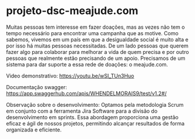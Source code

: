 # projeto-dsc-meajude.com

Muitas pessoas tem interesse em fazer doações, mas as vezes não tem o tempo necessário para encontrar uma campanha que as motive. Como sabemos, vivemos em um país em que a desigualdade social é muito alta e por isso há muitas pessoas necessitadas. De um lado pessoas que querem fazer algo para colaborar para melhorar a vida de quem precisa e por outro pessoas que realmente estão precisando de um apoio. Precisamos de um sistema para dar suporte a essa rede de doações: o meajude.com.

Video demonstrativo: https://youtu.be/wSI_TUn3Huo

Documentação swagger: https://app.swaggerhub.com/apis/WHENDELMORAIS9/test/v1.2#/

Observação sobre o desenvolvimento:
Optamos pela metodologia Scrum em conjunto com a ferramenta Jira Software para a divisão do desenvolvimento em sprints. Essa abordagem proporciona uma gestão eficaz e ágil de nossos projetos, permitindo alcançar resultados de forma organizada e eficiente.



